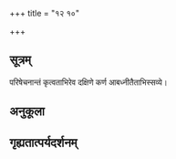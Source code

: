 +++
title = "१२ १०"

+++
## सूत्रम्
परिषेचनान्तं कृत्वताभिरेव दक्षिणे कर्ण आबध्नीतैताभिस्सव्ये।
## अनुकूला

## गृह्यतात्पर्यदर्शनम्

